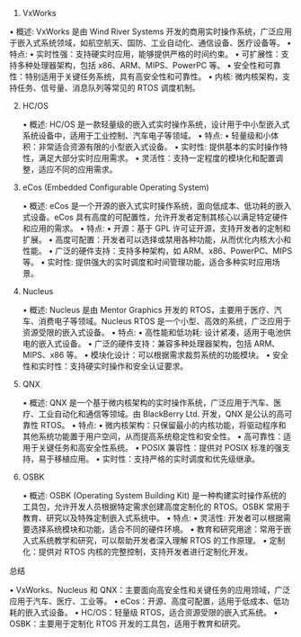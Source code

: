 1. VxWorks

•       概述: VxWorks 是由 Wind River Systems 开发的商用实时操作系统，广泛应用于嵌入式系统领域，如航空航天、国防、工业自动化、通信设备、医疗设备等。
•	特点:
•	实时性强：支持硬实时应用，能够提供严格的时间约束。
•	可扩展性：支持多种处理器架构，包括 x86、ARM、MIPS、PowerPC 等。
•	安全性和可靠性：特别适用于关键任务系统，具有高安全性和可靠性。
•	内核: 微内核架构，支持任务、信号量、消息队列等常见的 RTOS 调度机制。

2. HC/OS

   •	概述: HC/OS 是一款轻量级的嵌入式实时操作系统，设计用于中小型嵌入式系统设备中，适用于工业控制、汽车电子等领域。
   •	特点:
   •	轻量级和小体积：非常适合资源有限的小型嵌入式设备。
   •	实时性: 提供基本的实时操作特性，满足大部分实时应用需求。
   •	灵活性：支持一定程度的模块化和配置调整，适应不同的应用需求。

3. eCos (Embedded Configurable Operating System)

   •	概述: eCos 是一个开源的嵌入式实时操作系统，面向低成本、低功耗的嵌入式设备。eCos 具有高度的可配置性，允许开发者定制其核心以满足特定硬件和应用的需求。
   •	特点:
   •	开源：基于 GPL 许可证开源，支持开发者的定制和扩展。
   •	高度可配置：开发者可以选择或禁用各种功能，从而优化内核大小和性能。
   •	广泛的硬件支持：支持多种架构，如 ARM、x86、PowerPC、MIPS 等。
   •	实时性: 提供强大的实时调度和时间管理功能，适合多种实时应用场景。

4. Nucleus

   •	概述: Nucleus 是由 Mentor Graphics 开发的 RTOS，主要用于医疗、汽车、消费电子等领域。Nucleus RTOS 是一个小型、高效的系统，广泛应用于资源受限的嵌入式设备。
   •	特点:
   •	高性能和低功耗: 设计紧凑，适用于电池供电的嵌入式设备。
   •	广泛的硬件支持：兼容多种处理器架构，包括 ARM、MIPS、x86 等。
   •	模块化设计：可以根据需求裁剪系统的功能模块。
   •	安全性和实时性：支持硬实时操作和安全认证要求。

5. QNX

   •	概述: QNX 是一个基于微内核架构的实时操作系统，广泛应用于汽车、医疗、工业自动化和通信等领域。由 BlackBerry Ltd. 开发，QNX 是公认的高可靠性 RTOS。
   •	特点:
   •	微内核架构：只保留最小的内核功能，将驱动程序和其他系统功能置于用户空间，从而提高系统稳定性和安全性。
   •	高可靠性：适用于关键任务和高安全性系统。
   •	POSIX 兼容性：提供对 POSIX 标准的强支持，易于移植应用。
   •	实时性：支持严格的实时调度和优先级继承。

6. OSBK

   •	概述: OSBK (Operating System Building Kit) 是一种构建实时操作系统的工具包，允许开发人员根据特定需求创建高度定制化的 RTOS。OSBK 常用于教育、研究以及特殊定制嵌入式系统中。
   •	特点:
   •	灵活性: 开发者可以根据需要选择系统模块和功能，适合不同的硬件环境。
   •	教育和研究用途：常用于嵌入式系统教学和研究，可以帮助开发者深入理解 RTOS 的工作原理。
   •	定制化：提供对 RTOS 内核的完整控制，支持开发者进行定制化开发。

总结

•	VxWorks、Nucleus 和 QNX：主要面向高安全性和关键任务的应用领域，广泛应用于汽车、医疗、工业等。
•	eCos：开源、高度可配置，适用于低成本、低功耗的嵌入式设备。
•	HC/OS：轻量级 RTOS，适合资源受限的嵌入式系统。
•	OSBK：主要用于定制化 RTOS 开发的工具包，适用于教育和研究。